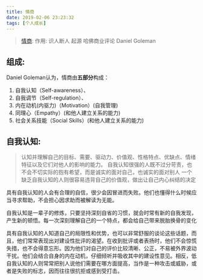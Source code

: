```yaml
---
title: 情商
date: 2019-02-06 23:23:32
tags: [个人成长]
---
```


> [情商](https://mp.weixin.qq.com/s/oYmLjtZgegvxZ0m_wYqX3Q): 
> 作用: 识人断人
> 起源  哈佛商业评论 Daniel Goleman

## 组成:


Daniel Goleman认为，情商由**五部分**构成：

1. 自我认知（Self-awareness）、
2. 自我调节（Self-regulation）、
3. 内在动机(内驱力)（Motivation）(自我管理)
4. 同理心（Empathy）(和他人建立关系的能力)
5. 社会关系技能（Social Skills）(和他人建立关系的能力)

##  自我认知:

> 认知并理解自己的目标、需要、驱动力、价值观、性格特点、优缺点、情绪特征以及它们对他人的影响的能力。
> 自我认知很强的人既不过分苛责，也不会不切实际的抱有希望，而是诚实的面对自己，也诚实的面对别人
> 一个缺乏自我认知的人则很容易违背自己的价值观，做出让自己内心纠结的决定

具有自我认知的人会有合理的自信，很少会因冒进而失败。他们也懂得什么时候应当寻求帮助，不会担心因求助而被解读为无能。

自我认知是一辈子的修炼，只要坚持深刻自省的习惯，就会时常有新的自我发现，产生新的顿悟。每一次深刻理解自己的一个特点，都会给自己带来脱胎换骨的变化


具有自我认知的人知道自己的局限性和优势，也可以非常舒服的谈论这些话题，而且，他们常常表现出对建设性批评的渴望。在收到批评或者表扬时，他们不会惊慌失措，也不会得意忘形。因为他们对自己的评价比较清晰、公正，不易被外界波动干扰。他们会结合自身的内在动机，仔细倾听并吸收其中的建设性意见。相反，低自我认知的人则常常把别人说他们需要在哪方面提高，当作是一种攻击或威胁，或者是失败的标志，因而往往很抗拒或感到受打击。